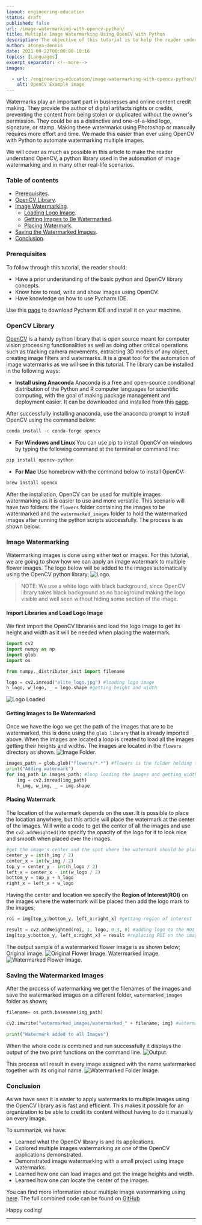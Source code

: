 ```yaml
---
layout: engineering-education
status: draft
published: false
url: /image-watermarking-with-opencv-python/
title: Multiple Image Watermarking Using OpenCV with Python
description: The objective of this tutorial is to help the reader understand the concept of how one can automate the process of image watermarking on multiple images with less effort and time.
author: atonya-dennis
date: 2021-09-22T00:00:00-10:16
topics: [Languages]
excerpt_separator: <!--more-->
images:

  - url: /engineering-education/image-watermarking-with-opencv-python/hero.jpg
    alt: OpenCV Example image
---
```


Watermarks play an important part in businesses and online content credit making. They provide the author of digital artifacts rights or credits, preventing the content from being stolen or duplicated without the owner's permission. They could be as a distinctive and one-of-a-kind logo, signature, or stamp. Making these watermarks using Photoshop or manually requires more effort and time. We made this easier than ever using OpenCV with Python to automate watermarking multiple images.     
<!--more-->
We will cover as much as possible in this article to make the reader understand OpenCV, a python library used in the automation of image watermarking and in many other real-life scenarios.

### Table of contents

- [Prerequisites](#prerequisites).
- [OpenCV Library](#opencv-library).
- [Image Watermarking](#image-watermarking).
  - [Loading Logo Image](#loading-logo-image).
  - [Getting Images to Be Watermarked](#getting-images-to-be-watermarked).
  - [Placing Watermark](#placing-watermark).
- [Saving the Watermarked Images](#saving-the-watermarked-images).
- [Conclusion](#conclusion).

### Prerequisites
To follow through this tutorial, the reader should:
- Have a prior understanding of the basic python and OpenCV library concepts.
- Know how to read, write and show images using OpenCV.
- Have knowledge on how to use Pycharm IDE.

Use this [page](https://www.jetbrains.com/pycharm/download/#section=windows) to download Pycharm IDE and install it on your machine.

### OpenCV Library
[OpenCV](https://www.mygreatlearning.com/blog/opencv-tutorial-in-python/) is a handy python library that is open source meant for computer vision processing functionalities as well as doing other critical operations such as tracking camera movements, extracting 3D models of any object, creating image filters and watermarks. It is a great tool for the automation of image watermarks as we will see in this tutorial.
The library can be installed in the following ways:
- **Install using Anaconda**
Anaconda is a free and open-source conditional distribution of the Python and R computer languages for scientific computing, with the goal of making package management and deployment easier. It can be downloaded and installed from this [page](https://www.anaconda.com/products/individual).

After successfully installing anaconda, use the anaconda prompt to install OpenCV using the command below:

```bash
conda install -c conda-forge opencv 
```
- **For Windows and Linux**
You can use pip to install OpenCV on windows by typing the following command at the terminal or command line:

```bash
pip install opencv-python
```
- **For Mac**
Use homebrew with the command below to install OpenCV:

```bash
brew install opencv
``` 
After the installation, OpenCV can be used for multiple images watermarking as it is easier to use and more versatile. This scenario will have two folders: the `flowers` folder containing the images to be watermarked and the `watermarked_images` folder to hold the watermarked images after running the python scripts successfully.  The process is as shown below: 

### Image Watermarking
Watermarking images is done using either text or images. For this tutorial, we are going  to show how we can apply an image watermark to multiple flower images. 
The logo below will be added to the images automatically using the OpenCV python library;
![Logo](/engineering-education/image-watermarking-with-opencv-python/logo.jpg).
>NOTE: We use a white logo with black background, since OpenCV library takes black background as no background making the logo visible and well seen without hiding some section of the image.

#### Import Libraries and Load Logo Image
We first import the OpenCV libraries and load the logo image to get its height and width as it will be needed when placing the watermark.

```python
import cv2
import numpy as np
import glob
import os

from numpy._distributor_init import filename

logo = cv2.imread("elite_logo.jpg") #loading logo image
h_logo, w_logo, _ = logo.shape #getting height and width
```
![Logo Loaded](/engineering-education/image-watermarking-with-opencv-python/logoloaded.jpg)
#### Getting Images to Be Watermarked
Once we have the logo we get the path of the images that are to be watermarked, this is done using the `glob library` that is already imported above. When the images are located a loop is created to load all the images getting their heights and widths. The images are located in the `flowers` directory as shown.
![Image Folder](/engineering-education/image-watermarking-with-opencv-python/flowers.jpg).

```python
images_path = glob.glob("flowers/*.*") #flowers is the folder holding the flower images to be watermarked.
print("Adding watermark")
for img_path in images_path: #loop loading the images and getting width and height
    img = cv2.imread(img_path)
    h_img, w_img, _ = img.shape
```
#### Placing Watermark
The location of the watermark depends on the user. It is possible to place the location anywhere, but this article will place the watermark at the center of the images. Will write a code to get the center of all the images and use the `cv2.addWeighted()`to specify the opacity of the logo for it to look nice and smooth when placed over the images.
```python
#get the image's center and the spot where the watermark should be placed
center_y = int(h_img / 2)
center_x = int(w_img / 2)
top_y = center_y - int(h_logo / 2)
left_x = center_x - int(w_logo / 2)
bottom_y = top_y + h_logo
right_x = left_x + w_logo
```
Having the center and location we specify the **Region of Interest(ROI)** on the images where the watermark will be placed then add the logo mark to the images;
```python
roi = img[top_y:bottom_y, left_x:right_x] #getting region of interest

result = cv2.addWeighted(roi, 1, logo, 0.3, 0) #adding logo to the ROI
img[top_y:bottom_y, left_x:right_x] = result #replacing ROI on the image
```
The output sample of a watermarked flower image is as shown below;
Original image.
![Original Flower Image](/engineering-education/image-watermarking-with-opencv-python/flowerB.jpg).
Watermarked image.
![Watermarked Flower Image](/engineering-education/image-watermarking-with-opencv-python/watermarked_flowerB.jpg).
### Saving the Watermarked Images
After the process of watermarking we get the filenames of the images and save the watermarked images on a different folder, `watermarked_images` folder as shown;
```python
filename= os.path.basename(img_path)

cv2.imwrite("watermarked_images/watermarked_" + filename, img) #watermarked_images is the folder holding the watermarked images.

print("Watermark added to all Images")
```
When the whole code is combined and run successfully it displays the output of the two print functions on the command line.
![Output](/engineering-education/image-watermarking-with-opencv-python/output.jpg).

This process will result in every image assigned with the name watermarked together with its original name.
![Watermarked Folder Image](/engineering-education/image-watermarking-with-opencv-python/watermarkedflowers.jpg).


### Conclusion

As we have seen it is easier to apply watermarks to multiple images using the OpenCV library as is fast and efficient. This makes it possible for an organization to be able to credit its content without having to do it manually on every image.

To summarize, we have:

- Learned what the OpenCV library is and its applications.
- Explored multiple images watermarking as one of the OpenCV applications demonstrated.
- Demonstrated image watermarking with a small project using image watermarks.
- Learned how one can load images and get the image heights and width.
- Learned how one can locate the center of the images.

You can find more information about multiple image watermarking using [here](https://study-ccna.com/ospf-configuration/).
The full combined code can be found on [GitHub](https://github.com/dentonya/Image_Watermarking)

Happy coding!

---

